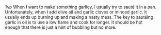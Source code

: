 %p When I want to make something garlicy, I usually try to sauté it in a pan. Unfortunately, when I add olive oil and garlic cloves or minced garlic. It usually ends up burning up and making a nasty mess. The key to sautéing garlic in oil is to use a low flame and cook for longer. It should be hot enough that there is just a hint of bubbling but no more.
